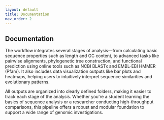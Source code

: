 ```yaml
---
layout: default
title: Documentation
nav_order: 2
---
```


## Documentation

The workflow integrates several stages of analysis—from calculating basic sequence properties such as length and GC content, to advanced tasks like pairwise alignments, phylogenetic tree construction, and functional prediction using online tools such as NCBI BLASTx and EMBL-EBI HMMER (Pfam). It also includes data visualization outputs like bar plots and heatmaps, helping users to intuitively interpret sequence similarities and evolutionary patterns.

All outputs are organized into clearly defined folders, making it easier to track each stage of the analysis. Whether you're a student learning the basics of sequence analysis or a researcher conducting high-throughput comparisons, this pipeline offers a robust and modular foundation to support a wide range of genomic investigations.
